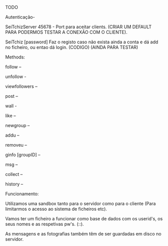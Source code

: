 TODO

Autenticação-

SeiTchizServer 45678 - Port para aceitar clients. (CRIAR UM DEFAULT PARA PODERMOS TESTAR A CONEXÃO COM O CLIENTE).

SeiTchiz <serverAddress> <clientID> [password] Faz o registo caso não exista ainda a conta e dá add no ficheiro, ou entao dá login. (CODIGO) (AINDA PARA TESTAR)

Methods:


follow <userID> –

unfollow <userID> -

viewfollowers – 

post <photo> –

wall <nPhotos> - 

like <photoID> –

newgroup <groupID> –

addu <userID> <groupID> –

removeu <userID> <groupID> –

ginfo [groupID] –

msg <groupID> <msg> –

collect <groupID> –

history <groupID> –


Funcionamento:
 
Utilizamos uma sandbox tanto para o servidor como para o cliente (Para limitarmos o acesso ao sistema de ficheiros etc).

 Vamos ter um ficheiro a funcionar como base de dados com os userid's, os seus nomes e as respetivas pw's. (<user>:<nome user>:<password>).

 As mensagens e as fotografias também têm de ser guardadas em disco no servidor.